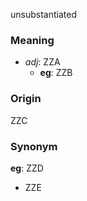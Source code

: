unsubstantiated
### Meaning
+ _adj_: ZZA
    + __eg__: ZZB

### Origin

ZZC

### Synonym

__eg__: ZZD

+ ZZE


